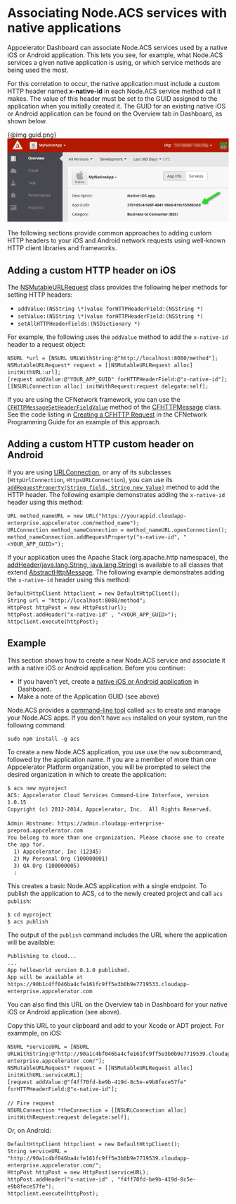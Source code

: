 # Associating Node.ACS services with native applications

Appcelerator Dashboard can associate Node.ACS services used by a native iOS or Android application. 
This lets you see, for example, what Node.ACS services a given native application is using, or
which service methods are being used the most.

For this correlation to occur, the native application must include a custom HTTP header named **x-native-id** 
in each Node.ACS service method call it makes. The value of this header must be set to the GUID assigned 
to the application when you initially created it. The GUID for an existing native iOS or Android 
application can be found on the Overview tab in Dashboard, as shown below.

{@img guid.png} ![](guid.png)

The following sections provide common approaches to adding custom HTTP headers to your iOS and Android
network requests using well-known HTTP client libraries and frameworks.

## Adding a custom HTTP header on iOS

The [NSMutableURLRequest](https://developer.apple.com/library/mac/documentation/Cocoa/Reference/Foundation/Classes/nsmutableurlrequest_Class/Reference/Reference.html) class provides the following helper methods for setting HTTP headers:

* `addValue:(NSString \*)value forHTTPHeaderField:(NSString *)`
* `setValue:(NSString \*)value forHTTPHeaderField:(NSString *)`
* `setAllHTTPHeaderFields:(NSDictionary *)`

For example, the following uses the `addValue` method to add the `x-native-id` header to a request object:

	NSURL *url = [NSURL URLWithString:@"http://localhost:8080/method"];
	NSMutableURLRequest* request = [[NSMutableURLRequest alloc] initWithURL:url];
	[request addValue:@"YOUR_APP_GUID" forHTTPHeaderField:@"x-native-id"];
	[[NSURLConnection alloc] initWithRequest:request delegate:self];

If you are using the CFNetwork framework, you can use the [`CFHTTPMessageSetHeaderFieldValue`](https://developer.apple.com/library/prerelease/mac/documentation/CoreFoundation/Reference/CFMessageRef/index.html#//apple_ref/c/func/CFHTTPMessageSetHeaderFieldValue) 
method of the [CFHTTPMessage](https://developer.apple.com/library/mac/documentation/CoreFoundation/Reference/CFMessageRef/Reference/reference.html) class. 
See the code listing in [Creating a CFHTTP Request](https://developer.apple.com/library/mac/documentation/Networking/Conceptual/CFNetwork/CFHTTPTasks/CFHTTPTasks.html#//apple_ref/doc/uid/TP30001132-CH5-SW1) in the CFNetwork Programming Guide for an example of this approach.

## Adding a custom HTTP custom header on Android

If you are using [URLConnection](http://developer.android.com/reference/java/net/URLConnection.html), 
or any of its subclasses (`HttpUrlConnection`, `HttpsURLConnection`), you can use its 
[`addRequestProperty(String field, String new Value)`](http://developer.android.com/reference/java/net/URLConnection.html#addRequestProperty&28java.lang.String,%20java.lang.String%29) method to add the HTTP header. The following example demonstrates adding 
the `x-native-id` header using this method:

 	URL method_nameURL = new URL("https://yourappid.cloudapp-enterprise.appcelerator.com/method_name"); 	
   	URLConnection method_nameConnection = method_nameURL.openConnection();
	method_nameConnection.addRequestProperty("x-native-id", "<YOUR_APP_GUID>");

If your application uses the Apache Stack (org.apache.http namespace), the [addHeader(java.lang.String, java.lang.String)](http://developer.android.com/reference/org/apache/http/message/AbstractHttpMessage.html#addHeader%28java.lang.String,%20java.lang.String%29) is available to all classes that extend [AbstractHttpMessage](http://developer.android.com/reference/org/apache/http/message/AbstractHttpMessage.html). The following example demonstrates adding the `x-native-id` header using this method:

	DefaultHttpClient httpclient = new DefaultHttpClient();
	String url = "http://localhost:8080/method";
	HttpPost httpPost = new HttpPost(url);
	httpPost.addHeader("x-native-id" , "<YOUR_APP_GUID>");
	httpclient.execute(httpPost);

## Example

This section shows how to create a new Node.ACS service and associate it with a native iOS or Android
application. Before you continue:

* If you haven't yet, create a [native iOS or Android application](http://docs.appcelerator.com/platform/latest/#!/guide/Managing_Native_Applications_in_Dashboard) 
in Dashboard. 
* Make a note of the Application GUID (see above)

Node.ACS provides a [command-line tool](http://docs.appcelerator.com/cloud/latest/#!/guide/node_cli) 
called `acs` to create and manage your Node.ACS apps. If you don't have `acs` installed on your system,
run the following command:

	sudo npm install -g acs

To create a new Node.ACS application, you use use the `new` subcommand, followed by the application name. 
If you are a member of more than one Appcelerator Platform organization, you will be prompted to select 
the desired organization in which to create the application: 

	$ acs new myproject
	ACS: Appcelerator Cloud Services Command-Line Interface, version 1.0.15
	Copyright (c) 2012-2014, Appcelerator, Inc.  All Rights Reserved.
	 
	Admin Hostname: https://admin.cloudapp-enterprise-preprod.appcelerator.com
	You belong to more than one organization. Please choose one to create the app for.
	  1) Appcelerator, Inc (12345)
	  2) My Personal Org (100000001)
	  3) QA Org (100000005)
	  : 

This creates a basic Node.ACS application with a single endpoint. To publish the application to ACS,
 `cd` to the newly created project and call `acs publish`:

	$ cd myproject
	$ acs publish

The output of the `publish` command includes the URL where the application will be available:

	Publishing to cloud...	
	...
	App helloworld version 0.1.0 published.
	App will be available at https://90b1c4ff046ba4cfe161fc9ff5e3b0b9e7719533.cloudapp-enterprise.appcelerator.com

You can also find this URL on the Overview tab in Dashboard for your native iOS or Android application
 (see above). 

Copy this URL to your clipboard and add to your Xcode or ADT project. For exammple, on iOS:

    NSURL *serviceURL = [NSURL URLWithString:@"http://90a1c4bf046ba4cfe161fc9ff5e3b0b9e7719539.cloudapp-enterprise.appcelerator.com/"];
    NSMutableURLRequest* request = [[NSMutableURLRequest alloc] initWithURL:serviceURL];
    [request addValue:@"f4ff70fd-be9b-419d-8c5e-e9b8fece57fe" forHTTPHeaderField:@"x-native-id"];
 
    // Fire request
    NSURLConnection *theConnection = [[NSURLConnection alloc] initWithRequest:request delegate:self];

Or, on Android:

	DefaultHttpClient httpclient = new DefaultHttpClient();
	String serviceURL = "http://90a1c4bf046ba4cfe161fc9ff5e3b0b9e7719539.cloudapp-enterprise.appcelerator.com/";
	HttpPost httpPost = new HttpPost(serviceURL);
	httpPost.addHeader("x-native-id" , "f4ff70fd-be9b-419d-8c5e-e9b8fece57fe");
	httpclient.execute(httpPost);
